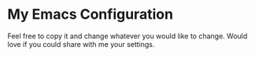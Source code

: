 # My Emacs Configuration
Feel free to copy it and change whatever you would like to change. Would love if you could share with me your settings.
